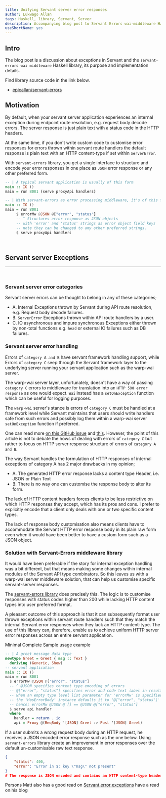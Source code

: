 ```yaml
---
title: Unifying Servant server error responses
author: Lukwago Allan
tags: Haskell, library, Servant, Server
description: Accompanying blog post to Servant Errors wai-middleware Haskell library
useShortName: yes
---
```


## Intro

The blog post is a discussion about exceptions in Servant and the `servant-errors wai middleware` Haskell library, its purpose and implementation details.

Find library source code in the link below.

* [epicallan/servant-errors](@github)

## Motivation

By default, when your servant server application experiences an internal exception during endpoint route resolution, e.g. request body decode errors. The server response is just plain text with a status code in the HTTP headers.

At the same time, if you don't write custom code to customise error responses for errors thrown within servant route handlers the default response is plain text with an HTTP content-type if set within `ServerError`.

With `servant-errors`  library, you get a single interface to structure and encode your error responses in one place as `JSON` error response or any other preferred form.

```haskell
-- | A typical servant application is usually of this form
main :: IO ()
main = run 8001 (serve proxyApi handlers)

-- | With servant-errors as error processing middleware, it's of this form.
main :: IO ()
main = run 8001
     $ errorMw @JSON @["error", "status"]
     -- ^ Structures error response as JSON objects
     -- with 'error' and 'status' strings as error object field keys
     -- note they can be changed to any other preferred strings.
     $ serve proxyApi handlers
```
<br />

## Servant server Exceptions

____________________________________________

<br />

### Servant server error categories

Servant server errors can be thought to belong in any of these categories;

- A. Internal Exceptions thrown by Servant during API route resolution, e.g. Request body decode failures.
- B. `ServerError` Exceptions thrown within API route handlers by a user.
- C. IO asynchronous and impure synchronous Exceptions either thrown by non-total functions e.g. `head` or external IO failures such as DB failures.

### Servant server error handling

Errors of `category A and B` have servant framework handling support, while Errors of `category C` seep through the Servant framework layer to the underlying server running your servant application such as the warp-wai server.

The warp-wai server layer, unfortunately, doesn't have a way of passing `category C` errors to middleware for translation into an `HTTP 500 error response` as one would expect. `Wai` instead has a `setOnException` function which can be useful for logging purposes.

The `warp-wai` server's stance is errors of `category C` must be handled at a framework level while Servant maintains that users should write handlers safe from such errors and possibly log them within a warp-wai server `setOnException` function if preferred.

One can read more [on this GitHub issue](https://github.com/haskell-servant/servant/issues/779) and [this](https://github.com/haskell-servant/servant/issues/1192).
However, the point of this article is not to debate the hows of dealing with errors of `category C` but rather to focus on HTTP server response structure of errors of `category A and B`.

The way Servant handles the formulation of HTTP responses of internal exceptions of category A has 2 major drawbacks in my opinion;

- A. The generated HTTP error response lacks a content type Header, i.e. JSON or Plain Text
- B. There is no way one can customise the response body to alter its form.

The lack of HTTP content headers forces clients to be less restrictive on which HTTP responses they accept, which has its pros and cons. I prefer to explicitly encode that a client only deals with one or two specific content types.

The lack of response body customisation also means clients have to accommodate the Servant HTTP error response body in its plain raw form even when it would have been better to have a custom form such as a JSON object.

### Solution with Servant-Errors middleware library

It would have been preferable if the story for internal exception handling was a bit different, but that means making some changes within internal modules of the Servant API type combinators.
So this leaves us with a warp-wai server middleware solution, that can help us customise specific servant-server responses.

The [servant-errors library](https://github.com/epicallan/servant-errors) does precisely this. The logic is to customise responses with status codes higher than 200 while lacking HTTP content types into user preferred format.

A pleasant outcome of this approach is that it can subsequently format user thrown exceptions within servant route handlers such that they match the internal Servant error responses when they lack an HTTP content-type.
The use of this library can, therefore, enable us to achieve uniform HTTP server error responses across an entire servant application.

Minimal Complete Sample usage example

```haskell
-- | A greet message data type
newtype Greet = Greet { msg :: Text }
  deriving (Generic, Show)
-- servant application
main :: IO ()
main = run 8001
  $ errorMw @JSON @["error", "status"]
  -- ^ @JSON specifies content type encoding of errors
  -- @["error", "status"] specifies error and code text label in resulting JSON error response
  -- when an empty type level list parameter for 'errorMw' is specified
  -- the 'HasErrorBody' instance defaults it to '@["error", "status"]' for JSON and PlainText instances
  -- hence; errorMw @JSON @'[] == @JSON @["error", "status"]
  $ serve api handler
  where
    handler = return . id
    api = Proxy @(ReqBody '[JSON] Greet :> Post '[JSON] Greet)
```

If a user submits a wrong request body during an HTTP request, he receives a JSON encoded error response such as the one below. Using `servant-errors` library create an improvement in error responses over the default un-customisable raw text response.

```JSON
{
    "status": 400,
    "error": "Error in $: key \"msg\" not present"
}
# The response is JSON encoded and contains an HTTP content-type header plus a status code.
```

Persons Matt also has a good read on [Servant error exceptions](https://www.parsonsmatt.org/2017/06/21/exceptional_servant_handling.html) have a read on his blog
